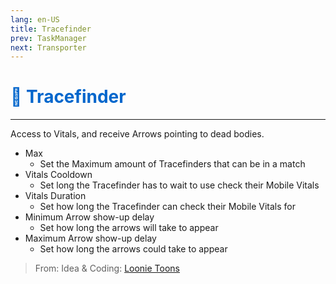 ```yaml
---
lang: en-US
title: Tracefinder
prev: TaskManager
next: Transporter
---
```


# <font color="#0066cc">👣 <b>Tracefinder</b></font> <Badge text="Basic" type="tip" vertical="middle"/>
---

Access to Vitals, and receive Arrows pointing to dead bodies.
* Max
  * Set the Maximum amount of Tracefinders that can be in a match
* Vitals Cooldown
  * Set long the Tracefinder has to wait to use check their Mobile Vitals
* Vitals Duration
  * Set how long the Tracefinder can check their Mobile Vitals for
* Minimum Arrow show-up delay
  * Set how long the arrows will take to appear
* Maximum Arrow show-up delay
  * Set how long the arrows could take to appear
> From: Idea & Coding: [Loonie Toons](https://github.com/Loonie-Toons) 